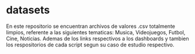 # datasets
En este repositorio se encuentran archivos de valores .csv totalmente limpios, referente a las siguientes tematicas: Musica, Videojuegos, Futbol, Cine, Noticias. Ademas de los links respectivos a los dashboards y tambien los respositorios de cada script segun su caso de estudio respectivo.
